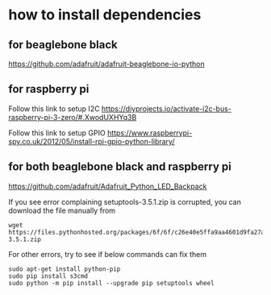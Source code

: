# how to install dependencies

## for beaglebone black

https://github.com/adafruit/adafruit-beaglebone-io-python

## for raspberry pi

Follow this link to setup I2C https://diyprojects.io/activate-i2c-bus-raspberry-pi-3-zero/#.XwodUXHYq3B

Follow this link to setup GPIO https://www.raspberrypi-spy.co.uk/2012/05/install-rpi-gpio-python-library/


## for both beaglebone black and raspberry pi

https://github.com/adafruit/Adafruit_Python_LED_Backpack

If you see error complaining setuptools-3.5.1.zip is corrupted, you can download the file manually from 
```
wget https://files.pythonhosted.org/packages/6f/6f/c26e40e5ffa9aa4601d9fa27a7238ef38bf15d19e683a5edb2524cf156ab/setuptools-3.5.1.zip
```

For other errors, try to see if below commands can fix them
```
sudo apt-get install python-pip
sudo pip install s3cmd
sudo python -m pip install --upgrade pip setuptools wheel
```

